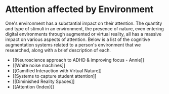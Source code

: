 # Attention affected by Environment
One's environment has a substantial impact on their attention. The quantity and type of stimuli in an environment, the presence of nature, even entering digital environments through augmented or virtual reality, all has a massive impact on various aspects of attention. Below is a list of the cognitive augmentation systems related to a person's environment that we researched, along with a brief description of each.

- [[Neuroscience approach to ADHD & improving focus - Annie]]
- [[White noise machines]]
- [[Gamified Interaction with Virtual Nature]]
- [[Systems to capture student attention]]
- [[Diminished Reality Spaces]]
- [[Attention (Index)]]
